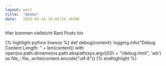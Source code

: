 ```yaml
---
layout: post
title:  "Wombo"
date:   2016-03-14 10:43:54 +0100
---
```

Hier kommen vielleicht Rant Posts hin

{% highlight python linenos %}
def debug(content):
    logging.info("Debug Content Length: " + len(content))
    with open(os.path.dirname(os.path.abspath(sys.argv[0])) + "/debug.html", 'wb') as file_:
        file_.write(content.encode("utf-8"))
{% endhighlight %}
